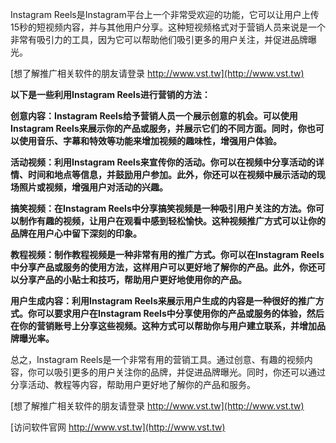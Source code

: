 Instagram Reels是Instagram平台上一个非常受欢迎的功能，它可以让用户上传15秒的短视频内容，并与其他用户分享。这种短视频格式对于营销人员来说是一个非常有吸引力的工具，因为它可以帮助他们吸引更多的用户关注，并促进品牌曝光。

[想了解推广相关软件的朋友请登录 http://www.vst.tw](http://www.vst.tw)

**以下是一些利用Instagram Reels进行营销的方法：**

**创意内容：Instagram Reels给予营销人员一个展示创意的机会。可以使用Instagram Reels来展示你的产品或服务，并展示它们的不同方面。同时，你也可以使用音乐、字幕和特效等功能来增加视频的趣味性，增强用户体验。**

**活动视频：利用Instagram Reels来宣传你的活动。你可以在视频中分享活动的详情、时间和地点等信息，并鼓励用户参加。此外，你还可以在视频中展示活动的现场照片或视频，增强用户对活动的兴趣。**

**搞笑视频：在Instagram Reels中分享搞笑视频是一种吸引用户关注的方法。你可以制作有趣的视频，让用户在观看中感到轻松愉快。这种视频推广方式可以让你的品牌在用户心中留下深刻的印象。**

**教程视频：制作教程视频是一种非常有用的推广方式。你可以在Instagram Reels中分享产品或服务的使用方法，这样用户可以更好地了解你的产品。此外，你还可以分享产品的小贴士和技巧，帮助用户更好地使用你的产品。**

**用户生成内容：利用Instagram Reels来展示用户生成的内容是一种很好的推广方式。你可以要求用户在Instagram Reels中分享使用你的产品或服务的体验，然后在你的营销账号上分享这些视频。这种方式可以帮助你与用户建立联系，并增加品牌曝光率。**

总之，Instagram Reels是一个非常有用的营销工具。通过创意、有趣的视频内容，你可以吸引更多的用户关注你的品牌，并促进品牌曝光。同时，你还可以通过分享活动、教程等内容，帮助用户更好地了解你的产品和服务。

[想了解推广相关软件的朋友请登录 http://www.vst.tw](http://www.vst.tw)


[访问软件官网 http://www.vst.tw](http://www.vst.tw)
